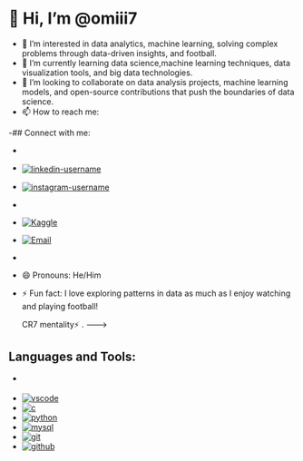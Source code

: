 # 👋 Hi, I’m @omiii7

- 👀 I’m interested in data analytics, machine learning, solving complex problems through data-driven insights, and football.
- 🌱 I’m currently learning data science,machine learning techniques, data visualization tools, and big data technologies.
- 💞️ I’m looking to collaborate on data analysis projects, machine learning models, and open-source contributions that push the boundaries of data science.
- 📫 How to reach me:

-## Connect with me:
- <p align="left">

- <a href="https://www.linkedin.com/in/om-khalkar-70800b245/" target="blank"><img align="center" src="https://img.shields.io/badge/-LinkedIn-0077B5?style=for-the-badge&logo=Linkedin&logoColor=white" 
  alt="linkedin-username" /></a>
- <a href="https://www.instagram.com/omiii_7_? igsh=YzljYTk1ODg3Zg==" target="blank"><img align="center" src="https://img.shields.io/badge/-Instagram-E4405F?style=for-the-badge&logo=Instagram&logoColor=white" 
  alt="instagram-username" /></a>
- </p>
- [![Kaggle](https://img.shields.io/badge/Kaggle-20BEFF?style=for-the-badge&logo=kaggle&logoColor=white)](https://www.kaggle.com/omkhalkar5228)
- [![Email](https://img.shields.io/badge/Email-D14836?style=for-the-badge&logo=gmail&logoColor=white)](khalkarom22@gmail.com)
- 
- 😄 Pronouns: He/Him
- ⚡ Fun fact: I love exploring patterns in data as much as I enjoy watching and playing football!
 
   CR7 mentality⚡ .
--->
 
## Languages and Tools:
- <p align="left">
- <a href="https://code.visualstudio.com/" target="_blank"> <img src="https://img.icons8.com/fluent/48/000000/visual-studio-code-2019.png" alt="vscode"/> </a>
- <a href="https://www.cprogramming.com/" target="_blank"> <img src="https://img.icons8.com/color/48/000000/c-programming.png" alt="c"/> </a>
- <a href="https://www.python.org" target="_blank"> <img src="https://img.icons8.com/color/48/000000/python.png" alt="python"/> </a>
- <a href="https://www.mysql.com/" target="_blank"> <img src="https://img.icons8.com/ios-filled/50/000000/mysql-logo.png" alt="mysql"/> </a>
- <a href="https://git-scm.com/" target="_blank"> <img src="https://img.icons8.com/color/48/000000/git.png" alt="git"/> </a>
- <a href="https://github.com/" target="_blank"> <img src="https://img.icons8.com/ios-glyphs/48/000000/github.png" alt="github"/> </a>


